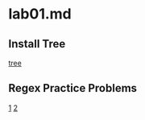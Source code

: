 # lab01.md
## Install Tree
[tree](https://github.com/gwild37/OSS-Summer-2019/blob/master/Resources/tree.PNG)
## Regex Practice Problems
[1](https://github.com/gwild37/OSS-Summer-2019/blob/master/Resources/1.PNG)
[2](https://github.com/gwild37/OSS-Summer-2019/blob/master/Resources/2.PNG)
